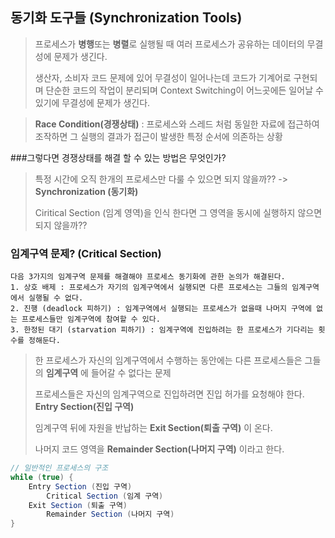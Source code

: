 ## 동기화 도구들 (Synchronization Tools)
> 프로세스가 **병행**또는 **병렬**로 실행될 때 여러 프로세스가 공유하는 데이터의 무결성에 문제가 생긴다.
> 
> 생산자, 소비자 코드 문제에 있어 무결성이 일어나는데 코드가 기계어로 구현되며 단순한 코드의 작업이 분리되며 Context Switching이 어느곳에든 일어날 수 있기에  무결성에 문제가 생긴다.

> **Race Condition(경쟁상태)** : 프로세스와 스레드 처럼 동일한 자료에 접근하여 조작하면 그 실행의 결과가 접근이 발생한 특정 순서에 의존하는 상황

###그렇다면 경쟁상태를 해결 할 수 있는 방법은 무엇인가?
> 특정 시간에 오직 한개의 프로세스만 다룰 수 있으면 되지 않을까?? -> **Synchronization (동기화)**
>
> Ciritical Section (임계 영역)을 인식 한다면 그 영역을 동시에 실행하지 않으면 되지 않을까??

### 임계구역 문제? (Critical Section)
```
다음 3가지의 임계구역 문제를 해결해야 프로세스 동기화에 관한 논의가 해결된다.
1. 상호 배제 : 프로세스가 자기의 임계구역에서 실행되면 다른 프로세스는 그들의 임계구역에서 실행될 수 없다.
2. 진행 (deadlock 피하기) : 임계구역에서 실행되는 프로세스가 없을때 나머지 구역에 없는 프로세스들만 임계구역에 참여할 수 있다.
3. 한정된 대기 (starvation 피하기) : 임계구역에 진입하려는 한 프로세스가 기다리는 횟수를 정해둔다.  
```

> 한 프로세스가 자신의 임계구역에서 수행하는 동안에는 다른 프로세스들은 그들의 **임계구역** 에 들어갈 수 없다는 문제
> 
> 프로세스들은 자신의 임계구역으로 진입하려면 진입 허가를 요청해야 한다. **Entry Section(진입 구역)**
> 
> 임계구역 뒤에 자원을 반납하는 **Exit Section(퇴출 구역)** 이 온다.
> 
> 나머지 코드 영역을 **Remainder Section(나머지 구역)** 이라고 한다.

```java
// 일반적인 프로세스의 구조
while (true) {
    Entry Section (진입 구역)
        Critical Section (임계 구역)
    Exit Section (퇴출 구역)
        Remainder Section (나머지 구역)
}
```